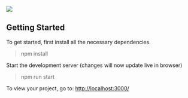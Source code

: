 ![](http://i.imgur.com/DUiL9yn.png)

## Getting Started

To get started, first install all the necessary dependencies.
> npm install

Start the development server (changes will now update live in browser)
> npm run start

To view your project, go to: [http://localhost:3000/](http://localhost:3000/)
